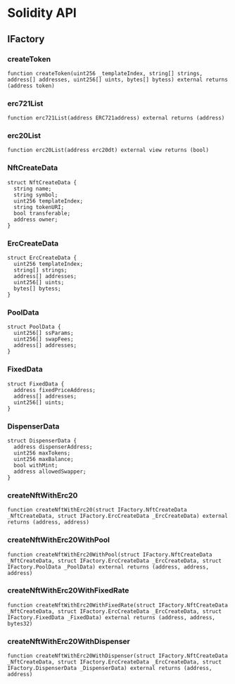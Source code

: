 # Solidity API

## IFactory

### createToken

```solidity
function createToken(uint256 _templateIndex, string[] strings, address[] addresses, uint256[] uints, bytes[] bytess) external returns (address token)
```

### erc721List

```solidity
function erc721List(address ERC721address) external returns (address)
```

### erc20List

```solidity
function erc20List(address erc20dt) external view returns (bool)
```

### NftCreateData

```solidity
struct NftCreateData {
  string name;
  string symbol;
  uint256 templateIndex;
  string tokenURI;
  bool transferable;
  address owner;
}
```

### ErcCreateData

```solidity
struct ErcCreateData {
  uint256 templateIndex;
  string[] strings;
  address[] addresses;
  uint256[] uints;
  bytes[] bytess;
}
```

### PoolData

```solidity
struct PoolData {
  uint256[] ssParams;
  uint256[] swapFees;
  address[] addresses;
}
```

### FixedData

```solidity
struct FixedData {
  address fixedPriceAddress;
  address[] addresses;
  uint256[] uints;
}
```

### DispenserData

```solidity
struct DispenserData {
  address dispenserAddress;
  uint256 maxTokens;
  uint256 maxBalance;
  bool withMint;
  address allowedSwapper;
}
```

### createNftWithErc20

```solidity
function createNftWithErc20(struct IFactory.NftCreateData _NftCreateData, struct IFactory.ErcCreateData _ErcCreateData) external returns (address, address)
```

### createNftWithErc20WithPool

```solidity
function createNftWithErc20WithPool(struct IFactory.NftCreateData _NftCreateData, struct IFactory.ErcCreateData _ErcCreateData, struct IFactory.PoolData _PoolData) external returns (address, address, address)
```

### createNftWithErc20WithFixedRate

```solidity
function createNftWithErc20WithFixedRate(struct IFactory.NftCreateData _NftCreateData, struct IFactory.ErcCreateData _ErcCreateData, struct IFactory.FixedData _FixedData) external returns (address, address, bytes32)
```

### createNftWithErc20WithDispenser

```solidity
function createNftWithErc20WithDispenser(struct IFactory.NftCreateData _NftCreateData, struct IFactory.ErcCreateData _ErcCreateData, struct IFactory.DispenserData _DispenserData) external returns (address, address)
```

